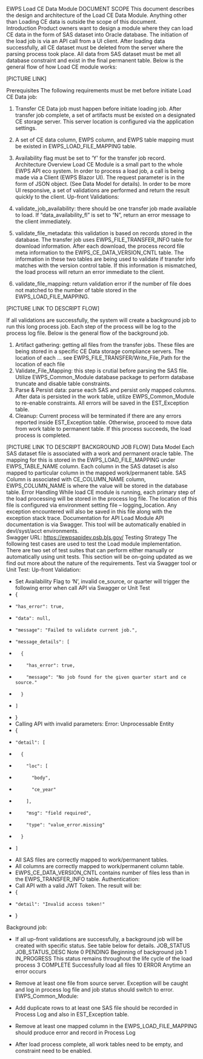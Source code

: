 EWPS Load CE Data Module
DOCUMENT SCOPE
This document describes the design and architecture of the Load CE Data Module. Anything other than Loading CE data is outside the scope of this document.   
Introduction
Product owners want to design a module where they can load CE data in the form of SAS dataset into Oracle database.  The initiation of the load job is via an API call from a UI client.  After loading data successfully, all CE dataset must be deleted from the server where the parsing process took place.  All data from SAS dataset must be met all database constraint and exist in the final permanent table.  Below is the general flow of how Load CE module works:

[PICTURE LINK]

Prerequisites
The following requirements must be met before initiate Load CE Data job:
1.	Transfer CE Data job must happen before initiate loading job.  After transfer job complete, a set of artifacts must be existed on a designated CE storage server.  This server location is configured via the application settings.  
2.	A set of CE data column, EWPS column, and EWPS table mapping must be existed in EWPS_LOAD_FILE_MAPPING table.
3.	Availability flag must be set to ‘Y’ for the transfer job record.
Architecture Overview
Load CE Module is a small part to the whole EWPS API eco system.  In order to process a load job, a call is being made via a Client (EWPS Blazor UI).  The request parameter is in the form of JSON object.  (See Data Model for details).  In order to be more UI responsive, a set of validations are performed and return the result quickly to the client. 
Up-front Validations:
1.	validate_job_availability: there should be one transfer job made available to load.  If “data_availability_fl” is set to “N”, return an error message to the client immediately.  

2.	validate_file_metadata: this validation is based on records stored in the database.  The transfer job uses EWPS_FILE_TRANSFER_INFO table for download information.  After each download, the process record file meta information to the EWPS_CE_DATA_VERSION_CNTL table.  The information in these two tables are being used to validate if transfer info matches with the version control table.  If this information is mismatched, the load process will return an error immediate to the client.

3.	validate_file_mapping:  return validation error if the number of file does not matched to the number of table stored in the EWPS_LOAD_FILE_MAPPING.

[PICTURE LINK TO DESCRIPT FLOW]

 If all validations are successfully, the system will create a background job to run this long process job.  Each step of the process will be log to the process log file.  Below is the general flow of the background job.
1.	Artifact gathering:  getting all files from the transfer jobs.  These files are being stored in a specific CE Data storage compliance servers.  The location of each … see EWPS_FILE_TRANSFER/Write_File_Path for the location of each file
2.	Validate_File_Mapping: this step is crutial before parsing the SAS file.  Utilize EWPS_Common_Module database package to perform database truncate and disable table constraints.
3.	Parse & Persist data:  parse each SAS and persist only mapped columns. After data is persisted in the work table, utilize EWPS_Common_Module to re-enable constraints.  All errors will be saved in the EST_Exception table.  
4.	Cleanup:  Current process will be terminated if there are any errors reported inside EST_Exception table.  Otherwise, proceed to move data from work table to permanent table.  If this process succeeds, the load process is completed.

[PICTURE LINK TO DESCRIPT BACKGROUND JOB FLOW]
Data Model
Each SAS dataset file is associated with a work and permanent oracle table.  The mapping for this is stored in the EWPS_LOAD_FILE_MAPPING under EWPS_TABLE_NAME column.
Each column in the SAS dataset is also mapped to particular column in the mapped work/permanent table.  SAS Column is associated with CE_COLUMN_NAME column, EWPS_COLUMN_NAME is where the value will be stored in the database table.
Error Handling
While load CE module is running, each primary step of the load processing will be stored in the process log file.  The location of this file is configured via environment setting file – logging_location.   Any exception encountered will also be saved in this file along with the exception stack trace.
Documentation for API
Load Module API documentation is via Swagger.   This tool will be automatically enabled in devl/syst/acct environments.  
Swagger URL:  https://ewpsapidev.psb.bls.gov/
Testing Strategy
The following test cases are used to test the Load module implementation.  There are two set of test suites that can perform either manually or automatically using unit tests.  This section will be on-going updated as we find out more about the nature of the requirements.
Test via Swagger tool or Unit Test:
Up-front Validation:
-	Set Availability Flag to ‘N’, invalid ce_source, or quarter will trigger the following error when call API via Swagger or Unit Test
-	{
-	  "has_error": true,
-	  "data": null,
-	  "message": "Failed to validate current job.",
-	  "message_details": [
-	    {
-	      "has_error": true,
-	      "message": "No job found for the given quarter start and ce source."
-	    }
-	  ]
-	}
-	Calling API with invalid parameters:
Error: Unprocessable Entity
-	{
-	  "detail": [
-	    {
-	      "loc": [
-	        "body",
-	        "ce_year"
-	      ],
-	      "msg": "field required",
-	      "type": "value_error.missing"
-	    }
-	  ]

-	All SAS files are correctly mapped to work/permanent tables.
-	All columns are correctly mapped to work/permanent column table.
-	EWPS_CE_DATA_VERSION_CNTL contains number of files less than in the EWPS_TRANSFER_INFO table.
Authentication:
-	Call API with a valid JWT Token.  The result will be:
-	{
-	  "detail": "Invalid access token!"
-	}


Background job:
-	If all up-front validations are successfully, a background job will be created with specific status.  See table below for details.
JOB_STATUS	JOB_STATUS_DESC	Note
0	PENDING	Beginning of background job
1	IN_PROGRESS	This status remains throughout the life cycle of the load process
3	COMPLETE	Successfully load all files
10	ERROR	Anytime an error occurs

-	Remove at least one file from source server.  Exception will be caught and log in process log file and job status should switch to error.
EWPS_Common_Module:
-	Add duplicate rows to at least one SAS file should be recorded in Process Log and also in EST_Exception table.
-	Remove at least one mapped column in the EWPS_LOAD_FILE_MAPPING should produce error and record in Process Log
-	After load process complete, all work tables need to be empty, and constraint need to be enabled.

